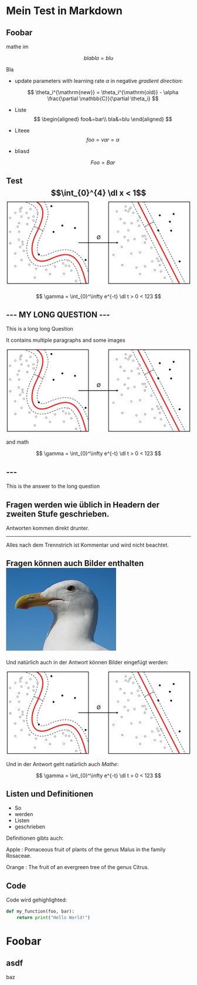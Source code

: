 # Mein Test in Markdown

## Foobar

mathe im

$$
    blabla = blu
$$

Bla

- update parameters with learning rate $\alpha$ in negative _gradient direction_:

  $$
  \theta_i^{\mathrm{new}} = \theta_i^{\mathrm{old}}
      - \alpha \frac{\partial \mathbb{C}}{\partial \theta_i}
  $$

- Liste
  $$
  \begin{aligned}
      foo&=bar\\
      bla&=blu
  \end{aligned}
  $$
- Liteee
  $$
    foo=var = \alpha
  $$
- bliasd

  $$
    Foo = Bar
  $$

## Test $$\int_{0}^{4} \dl x < 1$$ ![foo](img/kernel_machine.png)

$$
    \gamma = \int_{0}^\infty e^{-t} \dl t > 0 < 123
$$

## --- MY LONG QUESTION ---

This is a long long Question

It contains multiple paragraphs and some images

![foo](img/kernel_machine.png)

and math

$$
    \gamma = \int_{0}^\infty e^{-t} \dl t > 0 < 123
$$

## ---

This is the answer to the long question

## Fragen werden wie üblich in Headern der zweiten Stufe geschrieben.

Antworten kommen direkt drunter.

---

Alles nach dem Trennstrich ist Kommentar und wird nicht beachtet.

## Fragen können auch Bilder enthalten ![Ein Bild in der Frage](img/gull.jpg)

Und natürlich auch in der Antwort können Bilder eingefügt werden:

![Ein Bild in der Antwort](img/kernel_machine.png)

Und in der Antwort geht natürlich auch $Mathe$:

$$
    \gamma = \int_{0}^\infty e^{-t} \dl t > 0 < 123
$$

## Listen und Definitionen

- So
- werden
- Listen
- geschrieben

Definitionen gibts auch:

Apple
: Pomaceous fruit of plants of the genus Malus in
the family Rosaceae.

Orange
: The fruit of an evergreen tree of the genus Citrus.

## Code

Code wird gehighlighted:

```python
def my_function(foo, bar):
    return print("Hello World!")
```
# Foobar

## asdf

baz